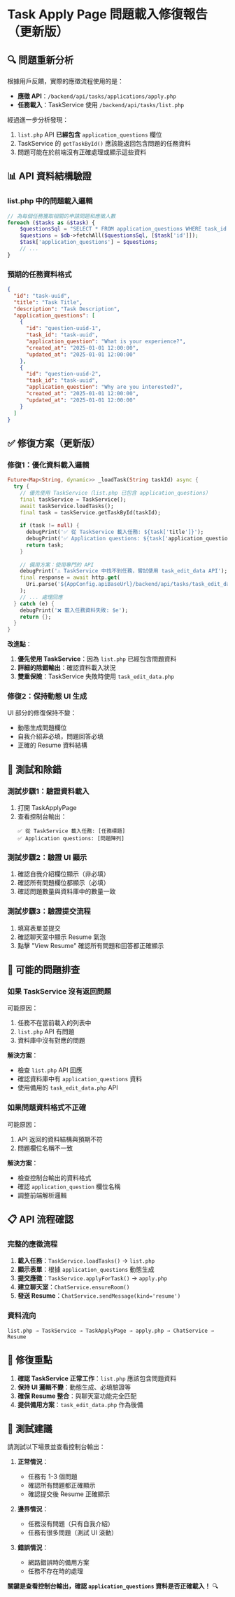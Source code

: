# Task Apply Page 問題載入修復報告（更新版）

## 🔍 **問題重新分析**

根據用戶反饋，實際的應徵流程使用的是：
- **應徵 API**：`/backend/api/tasks/applications/apply.php`
- **任務載入**：TaskService 使用 `/backend/api/tasks/list.php`

經過進一步分析發現：
1. `list.php` API **已經包含** `application_questions` 欄位
2. TaskService 的 `getTaskById()` 應該能返回包含問題的任務資料
3. 問題可能在於前端沒有正確處理或顯示這些資料

## 📊 **API 資料結構驗證**

### **list.php 中的問題載入邏輯**
```php
// 為每個任務獲取相關的申請問題和應徵人數
foreach ($tasks as &$task) {
    $questionsSql = "SELECT * FROM application_questions WHERE task_id = ?";
    $questions = $db->fetchAll($questionsSql, [$task['id']]);
    $task['application_questions'] = $questions;
    // ...
}
```

### **預期的任務資料格式**
```json
{
  "id": "task-uuid",
  "title": "Task Title",
  "description": "Task Description",
  "application_questions": [
    {
      "id": "question-uuid-1",
      "task_id": "task-uuid",
      "application_question": "What is your experience?",
      "created_at": "2025-01-01 12:00:00",
      "updated_at": "2025-01-01 12:00:00"
    },
    {
      "id": "question-uuid-2", 
      "task_id": "task-uuid",
      "application_question": "Why are you interested?",
      "created_at": "2025-01-01 12:00:00",
      "updated_at": "2025-01-01 12:00:00"
    }
  ]
}
```

## ✅ **修復方案（更新版）**

### **修復1：優化資料載入邏輯**

```dart
Future<Map<String, dynamic>> _loadTask(String taskId) async {
  try {
    // 優先使用 TaskService（list.php 已包含 application_questions）
    final taskService = TaskService();
    await taskService.loadTasks();
    final task = taskService.getTaskById(taskId);
    
    if (task != null) {
      debugPrint('✅ 從 TaskService 載入任務: ${task['title']}');
      debugPrint('✅ Application questions: ${task['application_questions']}');
      return task;
    }
    
    // 備用方案：使用專門的 API
    debugPrint('⚠️ TaskService 中找不到任務，嘗試使用 task_edit_data API');
    final response = await http.get(
      Uri.parse('${AppConfig.apiBaseUrl}/backend/api/tasks/task_edit_data.php?id=$taskId')
    );
    // ... 處理回應
  } catch (e) {
    debugPrint('❌ 載入任務資料失敗: $e');
    return {};
  }
}
```

**改進點**：
1. **優先使用 TaskService**：因為 `list.php` 已經包含問題資料
2. **詳細的除錯輸出**：確認資料載入狀況
3. **雙重保險**：TaskService 失敗時使用 `task_edit_data.php`

### **修復2：保持動態 UI 生成**

UI 部分的修復保持不變：
- 動態生成問題欄位
- 自我介紹非必填，問題回答必填
- 正確的 Resume 資料結構

## 🧪 **測試和除錯**

### **測試步驟1：驗證資料載入**
1. 打開 TaskApplyPage
2. 查看控制台輸出：
   ```
   ✅ 從 TaskService 載入任務: [任務標題]
   ✅ Application questions: [問題陣列]
   ```

### **測試步驟2：驗證 UI 顯示**
1. 確認自我介紹欄位顯示（非必填）
2. 確認所有問題欄位都顯示（必填）
3. 確認問題數量與資料庫中的數量一致

### **測試步驟3：驗證提交流程**
1. 填寫表單並提交
2. 確認聊天室中顯示 Resume 氣泡
3. 點擊 "View Resume" 確認所有問題和回答都正確顯示

## 🔧 **可能的問題排查**

### **如果 TaskService 沒有返回問題**
可能原因：
1. 任務不在當前載入的列表中
2. `list.php` API 有問題
3. 資料庫中沒有對應的問題

**解決方案**：
- 檢查 `list.php` API 回應
- 確認資料庫中有 `application_questions` 資料
- 使用備用的 `task_edit_data.php` API

### **如果問題資料格式不正確**
可能原因：
1. API 返回的資料結構與預期不符
2. 問題欄位名稱不一致

**解決方案**：
- 檢查控制台輸出的資料格式
- 確認 `application_question` 欄位名稱
- 調整前端解析邏輯

## 📋 **API 流程確認**

### **完整的應徵流程**
1. **載入任務**：`TaskService.loadTasks()` → `list.php`
2. **顯示表單**：根據 `application_questions` 動態生成
3. **提交應徵**：`TaskService.applyForTask()` → `apply.php`
4. **建立聊天室**：`ChatService.ensureRoom()`
5. **發送 Resume**：`ChatService.sendMessage(kind='resume')`

### **資料流向**
```
list.php → TaskService → TaskApplyPage → apply.php → ChatService → Resume
```

## 🎯 **修復重點**

1. **確認 TaskService 正常工作**：`list.php` 應該包含問題資料
2. **保持 UI 邏輯不變**：動態生成、必填驗證等
3. **確保 Resume 整合**：與聊天室功能完全匹配
4. **提供備用方案**：`task_edit_data.php` 作為後備

## 🚀 **測試建議**

請測試以下場景並查看控制台輸出：

1. **正常情況**：
   - 任務有 1-3 個問題
   - 確認所有問題都正確顯示
   - 確認提交後 Resume 正確顯示

2. **邊界情況**：
   - 任務沒有問題（只有自我介紹）
   - 任務有很多問題（測試 UI 滾動）

3. **錯誤情況**：
   - 網路錯誤時的備用方案
   - 任務不存在時的處理

**關鍵是查看控制台輸出，確認 `application_questions` 資料是否正確載入！** 🔍
